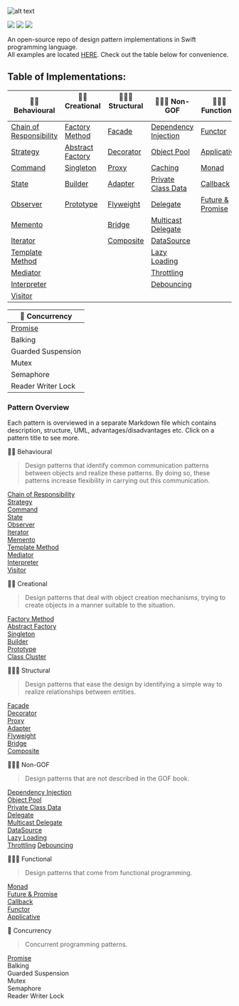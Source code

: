 ![alt text](https://github.com/oleh-zayats/design-patterns-swift/blob/master/Art/art_title_image.png)

![](https://img.shields.io/badge/Licence-MIT-blue.svg)  ![](https://img.shields.io/badge/Swift-4.0-orange.svg)  ![](https://travis-ci.org/oleh-zayats/design-patterns-swift.svg?branch=master)


An open-source repo of design pattern implementations in Swift programming language. </br> 
All examples are located [HERE](https://github.com/oleh-zayats/design-patterns-swift/tree/master/Sources). Check out the table below for convenience.

## Table of Implementations: </br> 

👮🏼 Behavioural  | 👷🏼 Creational      | 👨🏼‍🏭 Structural    | 👨🏼‍🎓 Non-GOF | 👨🏻‍🔬 Functional |
------------ | ------------- | ------------- | ------------- |  ------------- |
[Chain of Responsibility](https://git.io/vNH7g) | [Factory Method](https://git.io/vNH7o) | [Facade](https://git.io/vNH7i) | [Dependency Injection](https://git.io/vNH71) | [Functor](https://git.io/vNH7S) |
[Strategy](https://git.io/vNdul) |[Abstract Factory](https://git.io/vNdu0) | [Decorator](https://git.io/vNH5v) | [Object Pool](https://git.io/vNH5U) | [Applicative](https://git.io/vNh7D) 
[Command](https://git.io/vNH5I) | [Singleton](https://git.io/vNH5t) | [Proxy](https://git.io/vNH5Y)  |  [Caching](https://github.com/oleh-zayats/design-patterns-swift/tree/master/Sources/Caching/Caching) | [Monad](https://git.io/vAeKb) 
[State](https://git.io/vNH5G) | [Builder](https://git.io/vNH5n) | [Adapter](https://git.io/vNH5C) | [Private Class Data](https://git.io/vNH5l) | [Callback](https://git.io/vNhSY)
[Observer](https://git.io/vNH54) | [Prototype](https://git.io/vNH5R) | [Flyweight](https://git.io/vNH5E) | [Delegate](https://git.io/vNH5u) | [Future & Promise](https://git.io/vNH5D)
[Memento](https://git.io/vNH5z)| | [Bridge](https://git.io/vNAFD) | [Multicast Delegate](https://git.io/vNH5i) | 
[Iterator](https://git.io/vNH59)| | [Composite](https://git.io/vNAdE) | [DataSource](https://git.io/vNH55)
[Template Method](https://git.io/vNbdh) |  |  | [Lazy Loading](https://git.io/vNH5F)
[Mediator](https://git.io/vNH5b) |  |  | [Throttling](https://git.io/vNH5N)
[Interpreter](https://git.io/vNbAk) |  |  | [Debouncing](https://git.io/vNxZX)
[Visitor](https://git.io/vNH5p)  |  |  | 

| 🚥 Concurrency |
------------ |
| [Promise](https://git.io/vNH5D) |
| Balking |   
| Guarded Suspension |
| Mutex |
| Semaphore |
| Reader Writer Lock |

### Pattern Overview 
Each pattern is overviewed in a separate Markdown file which contains description, structure, UML, advantages/disadvantages etc. Click on a pattern title to see more.

👮🏼 Behavioural </br> 
> Design patterns that identify common communication patterns between objects and realize these patterns. By doing so, these patterns increase flexibility in carrying out this communication.

[Chain of Responsibility](https://github.com/oleh-zayats/design-patterns-swift/blob/master/Sources/ChainOfResponsibility/ChainOfResponsibility.md) </br> 
[Strategy](https://github.com/oleh-zayats/design-patterns-swift/blob/master/Sources/Strategy/Strategy.md) </br> 
[Command](https://github.com/oleh-zayats/design-patterns-swift/blob/master/Sources/Command/Command.md) </br> 
[State](https://github.com/oleh-zayats/design-patterns-swift/blob/master/Sources/State/State.md) </br> 
[Observer](https://github.com/oleh-zayats/design-patterns-swift/blob/master/Sources/Observer/Observer.md) </br> 
[Iterator](https://github.com/oleh-zayats/design-patterns-swift/blob/master/Sources/Iterator/Iterator.md) </br> 
[Memento](https://github.com/oleh-zayats/design-patterns-swift/blob/master/Sources/Memento/Memento.md) </br> 
[Template Method](https://github.com/oleh-zayats/design-patterns-swift/blob/master/Sources/TemplateMethod/TemplateMethod.md) </br> 
[Mediator](https://github.com/oleh-zayats/design-patterns-swift/blob/master/Sources/Mediator/Mediator.md) </br> 
[Interpreter](https://github.com/oleh-zayats/design-patterns-swift/blob/master/Sources/Interpreter/Interpreter.md)</br> 
[Visitor](https://github.com/oleh-zayats/design-patterns-swift/blob/master/Sources/Visitor/Visitor.md) </br> 

👷🏼 Creational </br> 
> Design patterns that deal with object creation mechanisms, trying to create objects in a manner suitable to the situation. 

[Factory Method](https://github.com/oleh-zayats/design-patterns-swift/blob/master/Sources/FactoryMethod/FactoryMethod.md) </br> 
[Abstract Factory](https://github.com/oleh-zayats/design-patterns-swift/blob/master/Sources/AbstractFactory/AbstractFactory.md) </br> 
[Singleton](https://github.com/oleh-zayats/design-patterns-swift/blob/master/Sources/Singleton/Singleton.md) </br> 
[Builder](https://github.com/oleh-zayats/design-patterns-swift/blob/master/Sources/Builder/Builder.md) </br> 
[Prototype](https://github.com/oleh-zayats/design-patterns-swift/blob/master/Sources/Prototype/Prototype.md) </br> 
[Class Cluster](https://github.com/oleh-zayats/design-patterns-swift/blob/master/Sources/Class%20Cluster/ClassCluster.md) </br> 

👨🏼‍🏭 Structural </br> 
> Design patterns that ease the design by identifying a simple way to realize relationships between entities.

[Facade](https://github.com/oleh-zayats/design-patterns-swift/blob/master/Sources/Facade/Facade.md) </br> 
[Decorator](https://github.com/oleh-zayats/design-patterns-swift/blob/master/Sources/Decorator/Decorator.md) </br> 
[Proxy](https://github.com/oleh-zayats/design-patterns-swift/blob/master/Sources/Proxy/Proxy.md) </br> 
[Adapter](https://github.com/oleh-zayats/design-patterns-swift/blob/master/Sources/Adapter/Adapter.md) </br> 
[Flyweight](https://github.com/oleh-zayats/design-patterns-swift/blob/master/Sources/Flyweight/Flyweight.md) </br> 
[Bridge](https://github.com/oleh-zayats/design-patterns-swift/blob/master/Sources/Bridge/Bridge.md) </br> 
[Composite](https://github.com/oleh-zayats/design-patterns-swift/blob/master/Sources/Composite/Composite.md) </br> 

👨🏼‍🎓 Non-GOF </br> 
> Design patterns that are not described in the GOF book.

[Dependency Injection](https://github.com/oleh-zayats/design-patterns-swift/blob/master/Sources/DependencyInjection/DependencyInjection.md) </br> 
[Object Pool](https://github.com/oleh-zayats/design-patterns-swift/blob/master/Sources/ObjectPool/ObjectPool.md) </br> 
[Private Class Data](https://github.com/oleh-zayats/design-patterns-swift/blob/master/Sources/PrivateClassData/PrivateClassData.md) </br> 
[Delegate](https://github.com/oleh-zayats/design-patterns-swift/blob/master/Sources/Delegate/Delegate.md) </br> 
[Multicast Delegate](https://github.com/oleh-zayats/design-patterns-swift/blob/master/Sources/MulticastDelegate/MulticastDelegate.md) </br> 
[DataSource](https://github.com/oleh-zayats/design-patterns-swift/blob/master/Sources/DataSource/DataSource.md) </br> 
[Lazy Loading](https://github.com/oleh-zayats/design-patterns-swift/blob/master/Sources/LazyLoading/LazyLoading.md) </br> 
[Throttling](https://github.com/oleh-zayats/design-patterns-swift/blob/master/Sources/Throttling/Throttling.md)
[Debouncing](https://github.com/oleh-zayats/design-patterns-swift/blob/master/Sources/Debounce/Debounce.md)

👨🏻‍🔬 Functional </br> 
> Design patterns that come from functional programming.

[Monad](https://github.com/oleh-zayats/design-patterns-swift/blob/master/Sources/Monad/Monad.md) </br> 
[Future & Promise](https://github.com/oleh-zayats/design-patterns-swift/blob/master/Sources/FuturePromise/FuturePromise.md) </br> 
[Callback](https://github.com/oleh-zayats/design-patterns-swift/blob/master/Sources/Callback/Callback.md) </br> 
[Functor](https://github.com/oleh-zayats/design-patterns-swift/blob/master/Sources/Functor/Functor.md) </br> 
[Applicative](https://github.com/oleh-zayats/design-patterns-swift/blob/master/Sources/Applicative/Applicative.md) </br> 

🚥 Concurrency </br> 
> Concurrent programming patterns. </br> 

[Promise](https://github.com/oleh-zayats/design-patterns-swift/blob/master/Sources/FuturePromise/FuturePromise.md) </br> 
Balking </br> 
Guarded Suspension </br> 
Mutex </br> 
Semaphore </br> 
Reader Writer Lock </br> 

